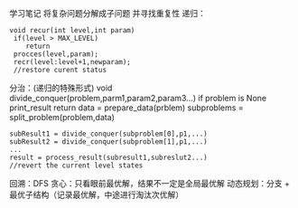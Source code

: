 学习笔记
将复杂问题分解成子问题 并寻找重复性
递归：
```
void recur(int level,int param)
 if(level > MAX_LEVEL)
    return
 procces(level,param);
 recr(level:level+1,newparam);
 //restore curent status
```

分治：(递归的特殊形式)
void divide_conquer(problem,parm1,param2,param3...)
    if problem is None
        print_result
        return
    data = prepare_data(prblem)
    subproblems = split_problem(problem,data)
    
    subResult1 = divide_conquer(subproblem[0],p1,...)
    subResult2 = divide_conquer(subproblem[1],p1,...)
    ...
    result = process_result(subresult1,subreslut2...)
    //revert the current level states
回溯：DFS
贪心：只看眼前最优解，结果不一定是全局最优解
动态规划：分支 + 最优子结构（记录最优解，中途进行淘汰次优解）